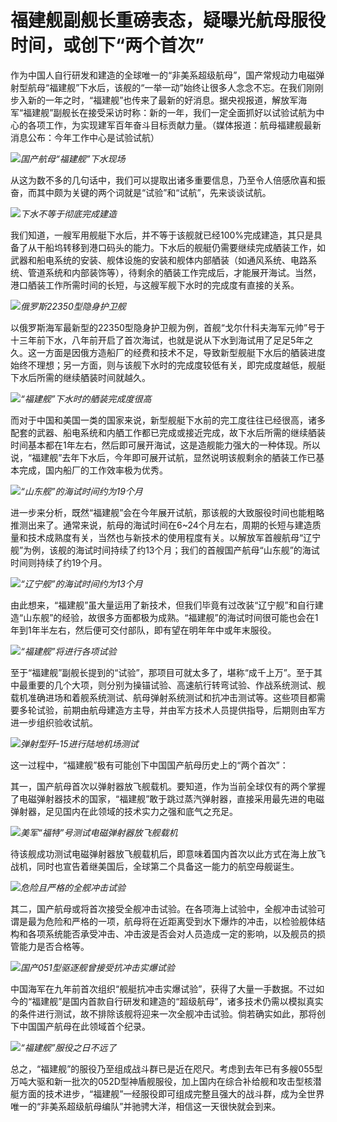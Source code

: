 # 福建舰副舰长重磅表态，疑曝光航母服役时间，或创下“两个首次”

作为中国人自行研发和建造的全球唯一的“非美系超级航母”，国产常规动力电磁弹射型航母“福建舰”下水后，该舰的“一举一动”始终让很多人念念不忘。在我们刚刚步入新的一年之时，“福建舰”也传来了最新的好消息。据央视报道，解放军海军“福建舰”副舰长在接受采访时称：新的一年，我们一定全面抓好以试验试航为中心的各项工作，为实现建军百年奋斗目标贡献力量。（媒体报道：航母福建舰最新消息公布：今年工作中心是试验试航）

![](https://inews.gtimg.com/news_bt/OyEWfLLh2h2P1Vx7CMFQU0llY37fc6mqOME47-P7B7MlcAA/1000)_国产航母“福建舰”下水现场_

从这为数不多的几句话中，我们可以提取出诸多重要信息，乃至令人倍感欣喜和振奋，而其中颇为关键的两个词就是“试验”和“试航”，先来谈谈试航。

![](https://inews.gtimg.com/news_bt/Ogbd_mof44VuL2JG1I-jJ0C_LSwxiWnwDZZqFfSy3_iJAAA/1000)_下水不等于彻底完成建造_

我们知道，一艘军用舰艇下水后，并不等于该舰就已经100%完成建造，其只是具备了从干船坞转移到港口码头的能力。下水后的舰艇仍需要继续完成舾装工作，如武器和船电系统的安装、舰体设施的安装和舰体内部舾装（如通风系统、电路系统、管道系统和内部装饰等），待剩余的舾装工作完成后，才能展开海试。当然，港口舾装工作所需时间的长短，与这艘军舰下水时的完成度有直接的关系。

![](https://inews.gtimg.com/news_bt/OZLa7iqCbJ02x9kM7dLTXRIOVwpHIeHGDwgeqyY6GSp6MAA/1000)_俄罗斯22350型隐身护卫舰_

以俄罗斯海军最新型的22350型隐身护卫舰为例，首舰“戈尔什科夫海军元帅”号于十三年前下水，八年前开启了首次海试，也就是说从下水到海试用了足足5年之久。这一方面是因俄方造船厂的经费和技术不足，导致新型舰艇下水后的舾装进度始终不理想；另一方面，则与该舰下水时的完成度较低有关，即完成度越低，舰艇下水后所需的继续舾装时间就越久。

![](https://inews.gtimg.com/news_bt/Oun4skVTMOQ-S3vyRlS0w-PfCeoStfTxLIzSIXzAll3EwAA/1000)_“福建舰”下水时的舾装完成度很高_

而对于中国和美国一类的国家来说，新型舰艇下水前的完工度往往已经很高，诸多配套的武器、船电系统和内舾工作都已完成或接近完成，故下水后所需的继续舾装时间基本都在1年左右，然后即可展开海试，这是造舰能力强大的一种体现。所以说，“福建舰”去年下水后，今年即可展开试航，显然说明该舰剩余的舾装工作已基本完成，国内船厂的工作效率极为优秀。

![](https://inews.gtimg.com/news_bt/OAaOrbUmsUD37xB9wPTr1clggJK8nH31xxZXJMGWposHcAA/1000)_“山东舰”的海试时间约为19个月_

进一步来分析，既然“福建舰”会在今年展开试航，那该舰的大致服役时间也能粗略推测出来了。通常来说，航母的海试时间在6~24个月左右，周期的长短与建造质量和技术成熟度有关，当然也与新技术的使用程度有关。以解放军首艘航母“辽宁舰”为例，该舰的海试时间持续了约13个月；我们的首艘国产航母“山东舰”的海试时间则持续了约19个月。

![](https://inews.gtimg.com/news_bt/OZdwQSoARuLuHiWZipKxqBMIpJpJaUKujKkYGaVBN6UVoAA/1000)_“辽宁舰”的海试时间约为13个月_

由此想来，“福建舰”虽大量运用了新技术，但我们毕竟有过改装“辽宁舰”和自行建造“山东舰”的经验，故很多方面都极为成熟。“福建舰”的海试时间很可能也会在1年到1年半左右，然后便可交付部队，即有望在明年年中或年末服役。

![](https://inews.gtimg.com/news_bt/O0krmsSwbvT6Na0n87ChQtfGE2PMlXhVJRnB3MS-B5UI4AA/1000)_“福建舰”将进行各项试验_

至于“福建舰”副舰长提到的“试验”，那项目可就太多了，堪称“成千上万”。至于其中最重要的几个大项，则分别为操锚试验、高速航行转弯试验、作战系统测试、舰载机准确进场和着舰系统测试、航母弹射系统测试和抗冲击测试等。这些项目都需要多轮试验，前期由航母建造方主导，并由军方技术人员提供指导，后期则由军方进一步组织验收试航。

![](https://inews.gtimg.com/news_bt/O201567pz3saW0pWs_AuP4sdCMMppWeCeZQTOKOH30lQoAA/1000)_弹射型歼-15进行陆地机场测试_

这一过程中，“福建舰”极有可能创下中国国产航母历史上的“两个首次”：

其一，国产航母首次以弹射器放飞舰载机。要知道，作为当前全球仅有的两个掌握了电磁弹射器技术的国家，“福建舰”敢于跳过蒸汽弹射器，直接采用最先进的电磁弹射器，足见国内在此领域的技术实力之强和底气之充足。

![](https://inews.gtimg.com/news_bt/OVFOPwuO70yZmm0VQhFYikAMF8RZPWjGMOoEVmh8-2eOwAA/1000)_美军“福特”号测试电磁弹射器放飞舰载机_

待该舰成功测试电磁弹射器放飞舰载机后，即意味着国内首次以此方式在海上放飞战机，同时也宣告着继美国后，全球第二个具备这一能力的航空母舰诞生。

![](https://inews.gtimg.com/news_bt/OmffFqWnxdEg8jjHCAaKH5e-MuB5JAxDsl7lDDSYoi6QMAA/1000)_危险且严格的全舰冲击试验_

其二，国产航母或将首次接受全舰冲击试验。在各项海上试验中，全舰冲击试验可谓是最为危险和严格的一项，航母将在近距离受到水下爆炸的冲击，以检验舰体结构和各项系统能否承受冲击、冲击波是否会对人员造成一定的影响，以及舰员的损管能力是否合格等。

![](https://inews.gtimg.com/news_bt/OXFVGreIT9ropnI1jUiUPbkvIlxCGW2cMRWChtiMjMzIMAA/1000)_国产051型驱逐舰曾接受抗冲击实爆试验_

中国海军在九年前首次组织“舰艇抗冲击实爆试验”，获得了大量一手数据。不过如今的“福建舰”是国内首款自行研发和建造的“超级航母”，诸多技术仍需以模拟真实的条件进行测试，故不排除该舰将迎来一次全舰冲击试验。倘若确实如此，那将创下中国国产航母在此领域首个纪录。

![](https://inews.gtimg.com/news_bt/OTkqCSHOuR48K0YrzDa64NSRXjIqF2nzrsVXK1E8zHdBAAA/1000)_“福建舰”服役之日不远了_

总之，“福建舰”的服役乃至组成战斗群已是近在咫尺。考虑到去年已有多艘055型万吨大驱和新一批次的052D型神盾舰服役，加上国内在综合补给舰和攻击型核潜艇方面的技术进步，“福建舰”一经服役即可组成完整且强大的战斗群，成为全世界唯一的“非美系超级航母编队”并驰骋大洋，相信这一天很快就会到来。

